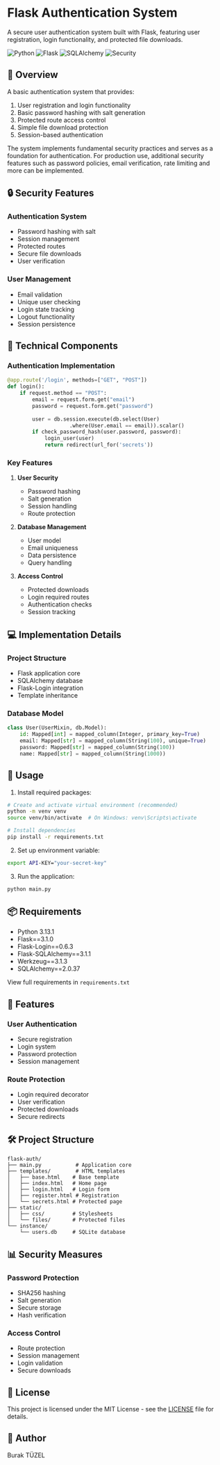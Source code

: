 # Flask Authentication System
A secure user authentication system built with Flask, featuring user registration, login functionality, and protected file downloads.

![Python](https://img.shields.io/badge/Python-3.8+-blue)
![Flask](https://img.shields.io/badge/Flask-Backend-red)
![SQLAlchemy](https://img.shields.io/badge/SQLAlchemy-Database-green)
![Security](https://img.shields.io/badge/Authentication-SHA256-orange)

## 🎯 Overview
A basic authentication system that provides:
1. User registration and login functionality
2. Basic password hashing with salt generation
3. Protected route access control
4. Simple file download protection
5. Session-based authentication

The system implements fundamental security practices and serves as a foundation for authentication. For production use, additional security features such as password policies, email verification, rate limiting and more can be implemented.

## 🔒 Security Features
### Authentication System
- Password hashing with salt
- Session management
- Protected routes
- Secure file downloads
- User verification

### User Management
- Email validation
- Unique user checking
- Login state tracking
- Logout functionality
- Session persistence

## 🔧 Technical Components
### Authentication Implementation
```python
@app.route('/login', methods=["GET", "POST"])
def login():
    if request.method == "POST":
        email = request.form.get("email")
        password = request.form.get("password")
        
        user = db.session.execute(db.select(User)
                    .where(User.email == email)).scalar()
        if check_password_hash(user.password, password):
            login_user(user)
            return redirect(url_for('secrets'))
```

### Key Features
1. **User Security**
   - Password hashing
   - Salt generation
   - Session handling
   - Route protection

2. **Database Management**
   - User model
   - Email uniqueness
   - Data persistence
   - Query handling

3. **Access Control**
   - Protected downloads
   - Login required routes
   - Authentication checks
   - Session tracking

## 💻 Implementation Details
### Project Structure
- Flask application core
- SQLAlchemy database
- Flask-Login integration
- Template inheritance

### Database Model
```python
class User(UserMixin, db.Model):
    id: Mapped[int] = mapped_column(Integer, primary_key=True)
    email: Mapped[str] = mapped_column(String(100), unique=True)
    password: Mapped[str] = mapped_column(String(100))
    name: Mapped[str] = mapped_column(String(1000))
```

## 🚀 Usage
1. Install required packages:
```bash
# Create and activate virtual environment (recommended)
python -m venv venv
source venv/bin/activate  # On Windows: venv\Scripts\activate

# Install dependencies
pip install -r requirements.txt
```

2. Set up environment variable:
```bash
export API-KEY="your-secret-key"
```

3. Run the application:
```bash
python main.py
```

## 📦 Requirements
- Python 3.13.1
- Flask==3.1.0
- Flask-Login==0.6.3
- Flask-SQLAlchemy==3.1.1
- Werkzeug==3.1.3
- SQLAlchemy==2.0.37

View full requirements in `requirements.txt`

## 🎯 Features
### User Authentication
- Secure registration
- Login system
- Password protection
- Session management

### Route Protection
- Login required decorator
- User verification
- Protected downloads
- Secure redirects

## 🛠️ Project Structure
```
flask-auth/
├── main.py           # Application core
├── templates/        # HTML templates
│   ├── base.html    # Base template
│   ├── index.html   # Home page
│   ├── login.html   # Login form
│   ├── register.html # Registration
│   └── secrets.html # Protected page
├── static/          
│   ├── css/         # Stylesheets
│   └── files/       # Protected files
└── instance/        
    └── users.db     # SQLite database
```

## 📊 Security Measures
### Password Protection
- SHA256 hashing
- Salt generation
- Secure storage
- Hash verification

### Access Control
- Route protection
- Session management
- Login validation
- Secure downloads

## 📝 License
This project is licensed under the MIT License - see the [LICENSE](LICENSE) file for details.

## 👥 Author
Burak TÜZEL